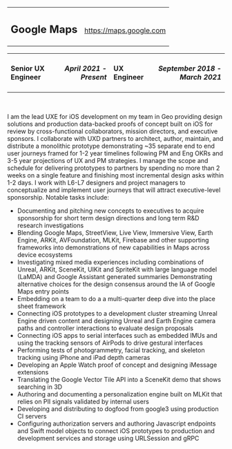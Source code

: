 <table style="width:100%"> 
	<tr>
		<td valign="baseline"><a name="google-maps"><h2>Google Maps</h2></a></td><td align="right" valign="baseline"> <a href="https://maps.google.com">https://maps.google.com</a></td>
	</tr>
</table>
<table style="width:100%"> 
	<tr>
		<td> <h4>Senior UX Engineer</h4> </td><td align="right"> <h4><em>April 2021 - Present</em></h4> </td>
		<td> <h4>UX Engineer</h4> </td><td align="right"> <h4><em>September 2018 - March 2021</em></h4> </td>
	</tr>
</table>

<br>

I am the lead UXE for iOS development on my team in Geo providing design solutions and production data-backed proofs of concept built on iOS for review by cross-functional collaborators, mission directors, and executive sponsors.  I collaborate with UXD partners to architect, author, maintain, and distribute a monolithic prototype demonstrating ~35 separate end to end user journeys framed for 1-2 year timelines following PM and Eng OKRs and 3-5 year projections of UX and PM strategies.  I manage the scope and schedule for delivering prototypes to partners by spending no more than 2 weeks on a single feature and finishing most incremental design asks within 1-2 days.  I work with L6-L7 designers and project managers to conceptualize and implement user journeys that will attract executive-level sponsorship. Notable tasks include:

- Documenting and pitching new concepts to executives to acquire sponsorship for short term design directions and long term R&D research investigations
- Blending Google Maps, StreetView, Live View, Immersive View, Earth Engine, ARKit, AVFoundation, MLKit, Firebase and other supporting frameworks into demonstrations of new capabilities in Maps across device ecosystems
- Investigating mixed media experiences including combinations of Unreal, ARKit, SceneKit, UIKit and SpriteKit with large language model (LaMDA) and Google Assistant generated summaries
Demonstrating alternative choices for the design consensus around the IA of Google Maps entry points 
- Embedding on a team to do a a multi-quarter deep dive into the place sheet framework
- Connecting iOS prototypes to a development cluster streaming Unreal Engine driven content and designing Unreal and Earth Engine camera paths and controller interactions to evaluate design proposals
- Connecting iOS apps to serial interfaces such as embedded IMUs and using the tracking sensors of AirPods to drive gestural interfaces
- Performing tests of photogrammetry, facial tracking, and skeleton tracking using iPhone and iPad depth cameras
- Developing an Apple Watch proof of concept and designing iMessage extensions
- Translating the Google Vector Tile API into a SceneKit demo that shows searching in 3D
- Authoring and documenting a personalization engine built on MLKit that relies on PII signals validated by internal users
- Developing and distributing to dogfood from google3 using production CI servers
- Configuring authorization servers and authoring Javascript endpoints and Swift model objects to connect iOS prototypes to production and development services and storage using URLSession and gRPC
